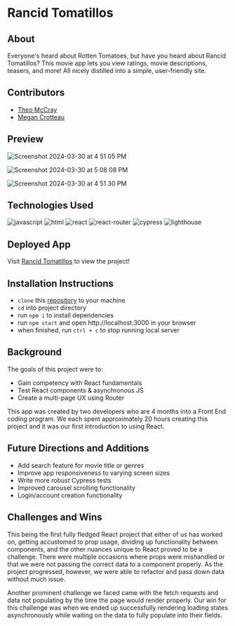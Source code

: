 # Rancid Tomatillos
## About
Everyone's heard about Rotten Tomatoes, but have you heard about Rancid Tomatillos? This movie app lets you view ratings, movie descriptions, teasers, and more! All nicely distilled into a simple, user-friendly site.

## Contributors
- [Theo McCray](https://github.com/Virulencies)
- [Megan Crotteau](https://github.com/crotteau)

## Preview

![Screenshot 2024-03-30 at 4 51 05 PM](https://github.com/Virulencies/Rancid-Tomatillos/assets/136327208/be5d7f6c-536f-4175-b0da-b0381ff64805)


![Screenshot 2024-03-30 at 5 08 08 PM](https://github.com/Virulencies/Rancid-Tomatillos/assets/136327208/efb2a31a-5ff2-45d8-b99a-1f2182373881)


![Screenshot 2024-03-30 at 4 51 30 PM](https://github.com/Virulencies/Rancid-Tomatillos/assets/136327208/02b11d45-e7df-41ab-9d4e-07247f00935b)



## Technologies Used
<div>
  <img src='https://img.shields.io/badge/JavaScript-323330?style=for-the-badge&logo=javascript&logoColor=F7DF1E' alt='javascript'/>
  <img src='https://img.shields.io/badge/HTML5-E34F26?style=for-the-badge&logo=html5&logoColor=white' alt='html'/>
  <img src='https://img.shields.io/badge/React-20232A?style=for-the-badge&logo=react&logoColor=61DAFB' alt='react'/>
  <img src='https://img.shields.io/badge/React_Router-CA4245?style=for-the-badge&logo=react-router&logoColor=white' alt='react-router'/>
  <img src='https://img.shields.io/badge/Cypress-17202C?style=for-the-badge&logo=cypress&logoColor=white' alt='cypress'/>
  <img src='https://img.shields.io/badge/Lighthouse-F44B21?style=for-the-badge&logo=Lighthouse&logoColor=white' alt='lighthouse'/>
</div>

## Deployed App
Visit [Rancid Tomatillos](https://rancid-tomatillos-78uopmwve-megans-projects-7132b52c.vercel.app/) to view the project!

## Installation Instructions
- `clone` this [repository](https://github.com/Virulencies/Rancid-Tomatillos) to your machine
- `cd` into project directory
- run `npm i` to install dependencies
- run `npm start` and open http://localhost:3000 in your browser
- when finished, run `ctrl + c` to stop running local server

## Background
The goals of this project were to:
- Gain competency with React fundamentals
- Test React components & asynchronous JS
- Create a multi-page UX using Router

This app was created by two developers who are 4 months into a Front End coding program. We each spent approximately 20 hours creating this project and it was our first introduction to using React. 

## Future Directions and Additions
- Add search feature for movie title or genres
- Improve app responsiveness to varying screen sizes
- Write more robust Cypress tests
- Improved carousel scrolling functionality
- Login/account creation functionality

## Challenges and Wins

This being the first fully fledged React project that either of us has worked on, getting accustomed to prop usage, dividing up functionality between components, and the other nuances unique to React proved to be a challenge. There were multiple occasions where props were mishandled or that we were not passing the correct data to a component properly. As the project progressed, however, we were able to refactor and pass down data without much issue. 

Another prominent challenge we faced came with the fetch requests and data not populating by the time the page would render properly. Our win for this challenge was when we ended up successfully rendering loading states asynchronously while waiting on the data to fully populate into their fields.
